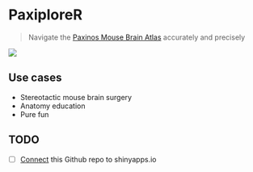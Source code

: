 # PaxiploreR
> Navigate the [Paxinos Mouse Brain Atlas](http://labs.gaidi.ca/mouse-brain-atlas/) accurately and precisely

[![](https://img.shields.io/badge/Shiny-shinyapps.io-blue?style=flat&labelColor=white&logo=RStudio&logoColor=blue)](https://woncoh1.shinyapps.io/paxinos_explorer_0013/)

## Use cases
- Stereotactic mouse brain surgery
- Anatomy education
- Pure fun

## TODO
- [ ] [Connect](https://blog.rmhogervorst.nl/blog/2021/02/27/deploy-to-shinyapps-io-from-github-actions/) this Github repo to shinyapps.io
